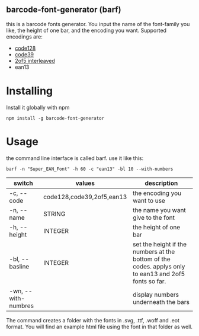 ##  barcode-font-generator (barf)

this is a barcode fonts generator. You input the name of the font-family you like, the height of one bar, and the encoding you want.
Supported encodings are:

* [code128](https://github.com/Holger-Will/code-128-font)
* [code39](https://github.com/Holger-Will/code-39-font)
* [2of5 interleaved](https://github.com/Holger-Will/2of5-font)
* ean13

# Installing

Install it globally with npm

    npm install -g barcode-font-generator

# Usage

the command line interface is called barf. use it like this:

    barf -n "Super_EAN_Font" -h 60 -c "ean13" -bl 10 --with-numbers

| switch | values | description |
| --- | --- | --- |
| -c, --code | code128,code39,2of5,ean13 | the encoding you want to use |
| -n, --name | STRING | the name you want give to the font |
| -h, --height | INTEGER | the height of one bar |
| -bl, --basline | INTEGER | set the height if the numbers at the bottom of the codes. applys only to ean13 and 2of5 fonts so far.|
| -wn, --with-numbres | | display numbers underneath the bars |

The command creates a folder with the fonts in .svg, .ttf, .woff and .eot format. You will find an example html file using the font in that folder as well.
